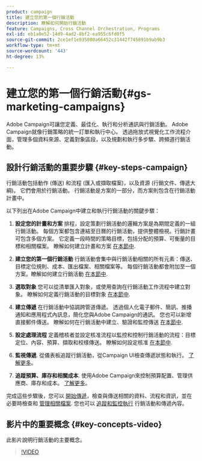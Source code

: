 ```yaml
---
product: campaign
title: 建立您的第一個行銷活動
description: 瞭解如何開始行銷活動
feature: Campaigns, Cross Channel Orchestration, Programs
exl-id: eb1a0e52-14d9-4ad2-8bf2-ea955c6fd0f5
source-git-commit: 2ce1ef1e935080a66452c31442f745891b9ab9b3
workflow-type: tm+mt
source-wordcount: '443'
ht-degree: 13%

---
```


# 建立您的第一個行銷活動{#gs-marketing-campaigns}

Adobe Campaign可讓您定義、最佳化、執行和分析通訊與行銷活動。 Adobe Campaign就像行銷策略的統一訂單和執行中心。 透過拖放式視覺化工作流程介面，管理多個資料來源、定義對象區段，以及規劃和執行多步驟、跨頻道行銷活動。


<!--In addition, the **Marketing Resource Management (MRM)** module lets you control marketing actions in a collaborative mode by providing complete management and real-time tracking of the tasks, budgets and marketing resources involved. The Marketing Resource Management lets you optimize and regulate the management of internal and external processes, resources and marketing campaigns, as well as third party relations (agencies, printers, etc.). For more on this, refer to [this section](about-marketing-resource-management.md).

>[!NOTE]
>
>Capabilities related to population targeting, message personalization and message delivery on the various channels are detailed in [this section](../../delivery/using/steps-about-delivery-creation-steps.md).-->


## 設計行銷活動的重要步驟 {#key-steps-campaign}

行銷活動包括動作 (傳送) 和流程 (匯入或擷取檔案)，以及資源 (行銷文件、傳遞大綱)。 它們會用於行銷活動。 行銷活動是方案的一部分，而方案則包含在行銷活動計畫中。

以下列出在Adobe Campaign中建立和執行行銷活動的關鍵步驟：

1. **設定您的計畫和方案** 排程，設定策劃行銷活動的邏輯方案是為期間定義的一組行銷活動。 每個方案都包含連結至日曆的行銷活動，提供整體檢視。行銷計畫可包含多個方案。 它定義一段時間的策略目標，包括分配的預算、可衡量的目標和相關檔案。 瞭解如何建立計畫和方案 [在本節中](marketing-campaign-create.md#create-plan-and-program).

1. **建立您的第一個行銷活動**
行銷活動會集中與行銷活動相關的所有元素：傳送、目標定位規則、成本、匯出檔案、相關檔案等。 每個行銷活動都會附加至一個方案。瞭解如何建立行銷活動 [在本節中](marketing-campaign-create.md#create-a-campaign).

1. **選取對象**
您可以從清單匯入對象，或使用查詢在行銷活動工作流程中建立對象。 瞭解如何定義行銷活動的目標對象 [在本節中](marketing-campaign-target.md#select-the-target-population).

1. **建立傳遞**
在行銷活動中協調跨管道傳遞。 透過個人化電子郵件、簡訊、推播通知和應用程式內訊息，簡化您與Adobe Campaign的通訊。 您也可以新增直接郵件傳送。 瞭解如何在行銷活動中建立、驗證和監控傳送 [在本節中](marketing-campaign-deliveries.md).

1. **設定處理流程**
定義稽核者並設定核准流程以監控和控制行銷活動的流程：目標定位、內容、預算、擷取和校樣傳送。 瞭解如何設定核准 [在本節中](marketing-campaign-approval.md).

1. **監視傳遞**.
從儀表板追蹤行銷活動，從Campaign UI檢查傳遞狀態和執行。 [了解更多](marketing-campaign-monitoring.md)。

1. **追蹤預算、庫存和相關成本**.
使用Adobe Campaign來控制預算配置、管理供應商、庫存和成本。 [了解更多](providers--stocks-and-budgets.md#create-service-providers-and-their-cost-structures)。

完成這些步驟後，您可以 [開始傳遞](marketing-campaign-deliveries.md#start-a-delivery)，檢查與傳送相關的資料、流程和資訊，並在必要時檢查和 [管理相關檔案](marketing-campaign-deliveries.md#manage-associated-documents). 您也可以 [追蹤和監控執行](marketing-campaign-monitoring.md) 行銷活動和傳遞內容。


## 影片中的重要概念 {#key-concepts-video}

此影片說明行銷活動的主要概念。

>[!VIDEO](https://video.tv.adobe.com/v/35131?quality=12)
